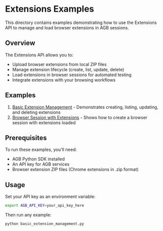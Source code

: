 # Extensions Examples

This directory contains examples demonstrating how to use the Extensions API to manage and load browser extensions in AGB sessions.

## Overview

The Extensions API allows you to:
- Upload browser extensions from local ZIP files
- Manage extension lifecycle (create, list, update, delete)
- Load extensions in browser sessions for automated testing
- Integrate extensions with your browsing workflows

## Examples

1. [Basic Extension Management](basic_extension_management.py) - Demonstrates creating, listing, updating, and deleting extensions
2. [Browser Session with Extensions](browser_session_with_extensions.py) - Shows how to create a browser session with extensions loaded

## Prerequisites

To run these examples, you'll need:
- AGB Python SDK installed
- An API key for AGB services
- Browser extension ZIP files (Chrome extensions in .zip format)

## Usage

Set your API key as an environment variable:

```bash
export AGB_API_KEY=your_api_key_here
```

Then run any example:

```bash
python basic_extension_management.py
```